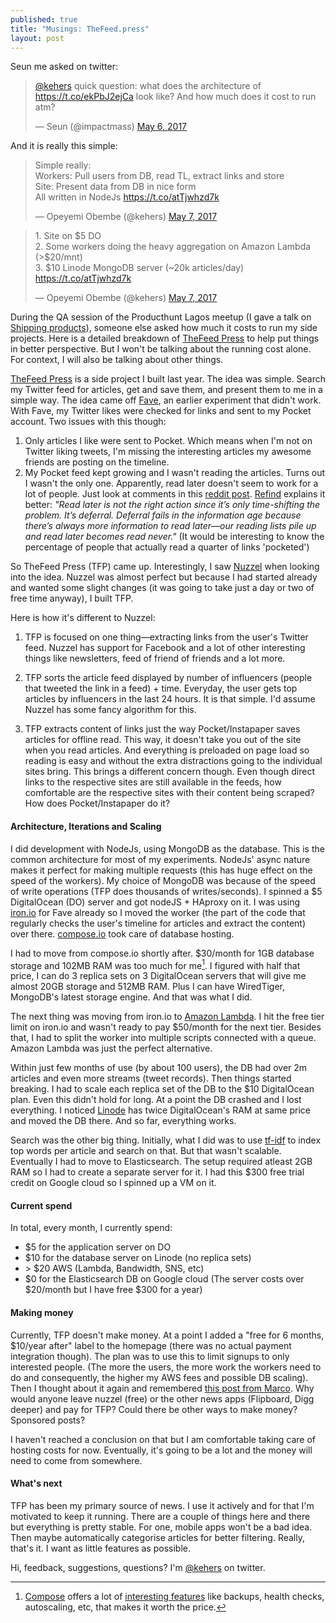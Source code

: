 ```yaml
---
published: true
title: "Musings: TheFeed.press"
layout: post
---
```


Seun me asked on twitter:

<blockquote class="twitter-tweet" data-lang="en"><p lang="en" dir="ltr"><a href="https://twitter.com/kehers">@kehers</a> quick question: what does the architecture of <a href="https://t.co/ekPbJ2ejCa">https://t.co/ekPbJ2ejCa</a> look like? And how much does it cost to run atm?</p>&mdash; Seun (@impactmass) <a href="https://twitter.com/impactmass/status/860997815014756352">May 6, 2017</a></blockquote>
<script async src="//platform.twitter.com/widgets.js" charset="utf-8"></script>

And it is really this simple:

<blockquote class="twitter-tweet" data-lang="en"><p lang="en" dir="ltr">Simple really:<br>Workers: Pull users from DB, read TL, extract links and store<br>Site: Present data from DB in nice form<br>All written in NodeJs <a href="https://t.co/atTjwhzd7k">https://t.co/atTjwhzd7k</a></p>&mdash; Opeyemi Obembe (@kehers) <a href="https://twitter.com/kehers/status/861011096995602434">May 7, 2017</a></blockquote>
<script async src="//platform.twitter.com/widgets.js" charset="utf-8"></script>

<blockquote class="twitter-tweet" data-lang="en"><p lang="en" dir="ltr">1. Site on $5 DO<br>2. Some workers doing the heavy aggregation on Amazon Lambda (&gt;$20/mnt)<br>3. $10 Linode MongoDB server (~20k articles/day) <a href="https://t.co/atTjwhzd7k">https://t.co/atTjwhzd7k</a></p>&mdash; Opeyemi Obembe (@kehers) <a href="https://twitter.com/kehers/status/861009284141895681">May 7, 2017</a></blockquote>
<script async src="//platform.twitter.com/widgets.js" charset="utf-8"></script>

During the QA session of the Producthunt Lagos meetup (I gave a talk on [Shipping products](https://docs.google.com/presentation/d/13mqostF1vDkBgOehCyNUHge2qKRbG9C76R2i_UbX_Oc)), someone else asked how much it costs to run my side projects. Here is a detailed breakdown of [TheFeed Press](http://thefeed.press/) to help put things in better perspective. But I won't be talking about the running cost alone. For context, I will also be talking about other things.

[TheFeed Press](http://thefeed.press/) is a side project I built last year. The idea was simple. Search my Twitter feed for articles, get and save them, and present them to me in a simple way. The idea came off [Fave](http://github.com/kehers/fave), an earlier experiment that didn't work. With Fave, my Twitter likes were checked for links and sent to my Pocket account. Two issues with this though:

1. Only articles I like were sent to Pocket. Which means when I'm not on Twitter liking tweets, I'm missing the interesting articles my awesome friends are posting on the timeline.
2. My Pocket feed kept growing and I wasn't reading the articles. Turns out I wasn't the only one. Apparently, read later doesn't seem to work for a lot of people. Just look at comments in this [reddit post](https://www.reddit.com/r/programming/comments/5wjhnp/mozilla_acquires_pocket_plans_to_opensource/). [Refind](http://refind.com) explains it better: *"Read later is not the right action since it’s only time-shifting the problem. It’s deferral. Deferral fails in the information age because there’s always more information to read later—our reading lists pile up and read later becomes read never."* (It would be interesting to know the percentage of people that actually read a quarter of links 'pocketed')

So TheFeed Press (TFP) came up. Interestingly, I saw [Nuzzel](http://nuzzel.com/) when looking into the idea. Nuzzel was almost perfect but because I had started already and wanted some slight changes (it was going to take just a day or two of free time anyway), I built TFP.

Here is how it's different to Nuzzel:

1. TFP is focused on one thing—extracting links from the user's Twitter feed. Nuzzel has support for Facebook and a lot of other interesting things like newsletters, feed of friend of friends and a lot more.

2. TFP sorts the article feed displayed by number of influencers (people that tweeted the link in a feed) + time. Everyday, the user gets top articles by influencers in the last 24 hours. It is that simple. I'd assume Nuzzel has some fancy algorithm for this.

3. TFP extracts content of links just the way Pocket/Instapaper saves articles for offline read. This way, it doesn't take you out of the site when you read articles. And everything is preloaded on page load so reading is easy and without the extra distractions going to the individual sites bring. This brings a different concern though. Even though direct links to the respective sites are still available in the feeds, how comfortable are the respective sites with their content being scraped? How does Pocket/Instapaper do it?

#### Architecture, Iterations and Scaling

I did development with NodeJs, using MongoDB as the database. This is the common architecture for most of my experiments. NodeJs' async nature makes it perfect for making multiple requests (this has huge effect on the speed of the workers). My choice of MongoDB was because of the speed of write operations (TFP does thousands of writes/seconds). I spinned a $5 DigitalOcean (DO) server and got nodeJS + HAproxy on it.  I was using [iron.io](http://iron.io/) for Fave already so I moved the worker (the part of the code that regularly checks the user's timeline for articles and extract the content) over there. [compose.io](http://compose.io) took care of database hosting.

I had to move from compose.io shortly after. $30/month for 1GB database storage and 102MB RAM was too much for me[^1]. I figured with half that price, I can do 3 replica sets on 3 DigitalOcean servers that will give me almost 20GB storage and 512MB RAM. Plus I can have WiredTiger, MongoDB's latest storage engine. And that was what I did.

The next thing was moving from iron.io to [Amazon Lambda](https://aws.amazon.com/lambda/). I hit the free tier limit on iron.io and wasn't ready to pay $50/month for the next tier. Besides that, I had to split the worker into multiple scripts connected with a queue. Amazon Lambda was just the perfect alternative.

Within just few months of use (by about 100 users), the DB had over 2m articles and even more streams (tweet records). Then things started breaking. I had to scale each replica set of the DB to the $10 DigitalOcean plan. Even this didn't hold for long. At a point the DB crashed and I lost everything. I noticed [Linode](http://linode.com/) has twice DigitalOcean's RAM at same price and moved the DB there. And so far, everything works.

Search was the other big thing. Initially, what I did was to use [tf-idf](https://en.wikipedia.org/wiki/Tf%E2%80%93idf) to index top words per article and search on that. But that wasn't scalable. Eventually I had to move to Elasticsearch. The setup required atleast 2GB RAM so I had to create a separate server for it. I had this $300 free trial credit on Google cloud so I spinned up a VM on it.

#### Current spend

In total, every month, I currently spend:

- $5 for the application server on DO
- $10 for the database server on Linode (no replica sets)
- &gt; $20 AWS (Lambda, Bandwidth, SNS, etc)
- $0 for the Elasticsearch DB on Google cloud (The server costs over $20/month but I have free $300 for a year)

#### Making money

Currently, TFP doesn't make money. At a point I added a "free for 6 months, $10/year after" label to the homepage (there was no actual payment integration though). The plan was to use this to limit signups to only interested people. (The more the users, the more work the workers need to do and consequently, the higher my AWS fees and possible DB scaling). Then I thought about it again and remembered [this post from Marco](https://marco.org/2015/10/13/pragmatic-pricing). Why would anyone leave nuzzel (free) or the other news apps (Flipboard, Digg deeper) and pay for TFP? Could there be other ways to make money? Sponsored posts?

I haven't reached a conclusion on that but I am comfortable taking care of hosting costs for now. Eventually, it's going to be a lot and the money will need to come from somewhere.

#### What's next

TFP has been my primary source of news. I use it actively and for that I'm motivated to keep it running. There are a couple of things here and there but everything is pretty stable. For one, mobile apps won't be a bad idea. Then maybe automatically categorise articles for better filtering. Really, that's it. I want as little features as possible.

Hi, feedback, suggestions, questions? I'm [@kehers](http://twitter.com/kehers) on twitter.

[^1]: [Compose](http://compose.io/) offers a lot of [interesting features](https://www.compose.com/pricing) like backups, health checks, autoscaling, etc, that makes it worth the price.
